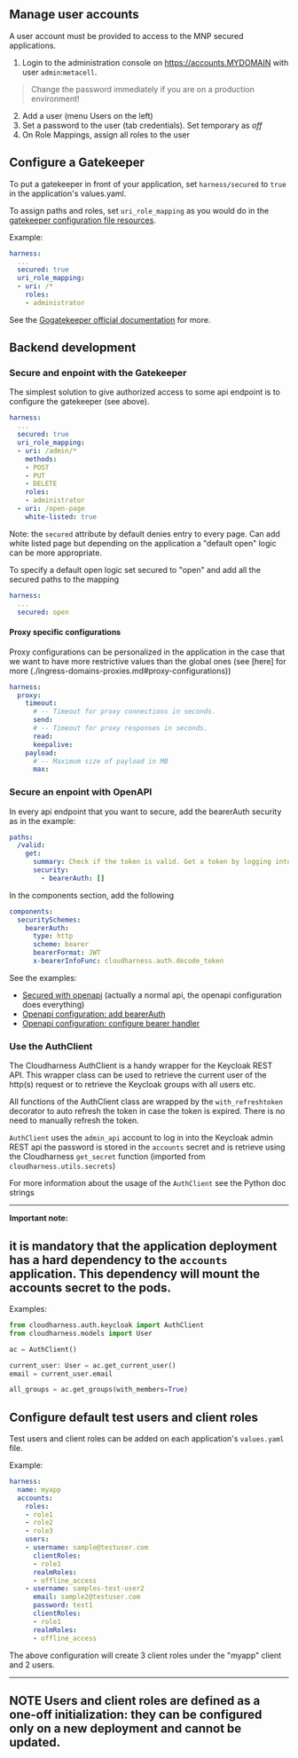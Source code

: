## Manage user accounts
A user account must be provided to access to the MNP secured applications.

1. Login to the administration console on https://accounts.MYDOMAIN with user `admin`:`metacell`. 

> Change the password immediately if you are on a production environment!
2. Add a user (menu Users on the left)
1. Set a password to the user (tab credentials). Set temporary as *off*
1. On Role Mappings, assign all roles to the user

## Configure a Gatekeeper

To put a gatekeeper in front of your application, set `harness/secured` to `true`
in the application's values.yaml.

To assign paths and roles, set `uri_role_mapping` as you would do in the [gatekeeper configuration file resources](https://github.com/gogatekeeper/gatekeeper/blob/master/docs/user-guide.md#configuration-options).

Example:

```yaml
harness:
  ...
  secured: true
  uri_role_mapping:
  - uri: /*
    roles:
    - administrator
```

See the [Gogatekeeper official documentation](https://github.com/gogatekeeper/gatekeeper/blob/master/docs/user-guide.md) for more.


## Backend development
### Secure and enpoint with the Gatekeeper

The simplest solution to give authorized access to some api endpoint is to configure the gatekeeper (see above).

```yaml
harness:
  ...
  secured: true
  uri_role_mapping:
  - uri: /admin/*
    methods:
    - POST
    - PUT
    - DELETE
    roles:
    - administrator
  - uri: /open-page
    white-listed: true
```

Note: the `secured` attribute by default denies entry to every page.
Can add white listed page but depending on the application a "default open"
logic can be more appropriate.

To specify a default open logic set secured to "open" and add all the secured paths to the mapping
```yaml
harness:
  ...
  secured: open
```

#### Proxy specific configurations
Proxy configurations can be personalized in the application in the case that we want to have more restrictive values than the global ones (see [here] for more (./ingress-domains-proxies.md#proxy-configurations))

```yaml
harness:
  proxy:
    timeout:
      # -- Timeout for proxy connections in seconds.
      send:
      # -- Timeout for proxy responses in seconds.
      read:
      keepalive:
    payload:
      # -- Maximum size of payload in MB
      max: 
```
### Secure an enpoint with OpenAPI

In every api endpoint that you want to secure, add the bearerAuth security as in the example:

```yaml
paths:
  /valid:
    get:
      summary: Check if the token is valid. Get a token by logging into the base url
      security:
        - bearerAuth: []
```

In the components section, add the following
```yaml
components:
  securitySchemes:
    bearerAuth:
      type: http
      scheme: bearer
      bearerFormat: JWT
      x-bearerInfoFunc: cloudharness.auth.decode_token
```

See the examples:

* [Secured with openapi](/applications/samples/backend/samples/controllers/auth_controller.py) (actually a normal api, the openapi configuration does everything)
* [Openapi configuration: add bearerAuth](/applications/samples/api/samples.yaml#L20)  
* [Openapi configuration: configure bearer handler](/applications/samples/api/samples.yaml#L141)  


### Use the AuthClient

The Cloudharness AuthClient is a handy wrapper for the Keycloak REST API.
This wrapper class can be used to retrieve the current user of the http(s) request
or to retrieve the Keycloak groups with all users etc.

All functions of the AuthClient class are wrapped by the `with_refreshtoken` decorator
to auto refresh the token in case the token is expired. There is no need to manually
refresh the token.

`AuthClient` uses the `admin_api` account to log in into the Keycloak admin REST api
the password is stored in the `accounts` secret and is retrieve using the Cloudharness
`get_secret` function (imported from `cloudharness.utils.secrets`)

For more information about the usage of the `AuthClient` see the Python doc strings

---
**Important note:**

it is mandatory that the application deployment has a hard dependency to the 
`accounts` application. This dependency will mount the accounts secret to the pods.
---


Examples:
```python
from cloudharness.auth.keycloak import AuthClient
from cloudharness.models import User

ac = AuthClient()

current_user: User = ac.get_current_user()
email = current_user.email

all_groups = ac.get_groups(with_members=True)
```
## Configure default test users and client roles

Test users and client roles can be added on each application's `values.yaml` file.

Example:

```yaml
harness:
  name: myapp
  accounts:
    roles:
    - role1
    - role2
    - role3
    users:
    - username: sample@testuser.com
      clientRoles:
      - role1
      realmRoles:
      - offline_access
    - username: samples-test-user2
      email: sample2@testuser.com
      password: test1
      clientRoles:
      - role1
      realmRoles:
      - offline_access
```

The above configuration will create 3 client roles under the "myapp" client and 2 users.

---
**NOTE**
Users and client roles are defined as a one-off initialization: they
can be configured only on a new deployment and cannot be updated.
---
